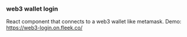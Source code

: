 ### web3 wallet login
React component that connects to a web3 wallet like metamask.
Demo: https://web3-login.on.fleek.co/
